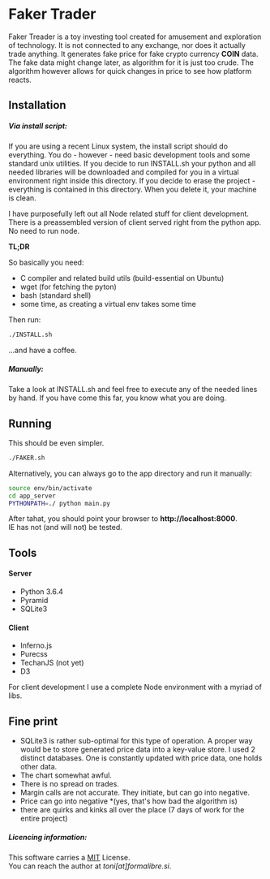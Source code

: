 # Faker Trader

Faker Treader is a toy investing tool created for amusement and exploration of technology.
It is not connected to any exchange, nor does it actually trade anything. It generates fake price for fake crypto currency **COIN** data. The fake data might change later, as algorithm for it is just too crude. The algorithm however allows for quick changes in price to see how platform reacts.


## Installation
##### Via install script:
If you are using a recent Linux system, the install script should do everything.
You do - however - need basic development tools and some standard unix utilities. If you decide to run INSTALL.sh your python and all needed libraries will be downloaded and compiled for you in a virtual environment right inside this directory. If you decide to erase the project - everything is contained in this directory. When you delete it, your machine is clean.

I have purposefully left out all Node related stuff for client development. There is a preassembled version of client served right from the python app. No need to run node.

**TL;DR**

So basically you need:
- C compiler and related build utils (build-essential on Ubuntu)
- wget (for fetching the pyton)
- bash (standard shell)
- some time, as creating a virtual env takes some time

Then run:
```bash
./INSTALL.sh
```
...and have a coffee.

##### Manually:
Take a look at INSTALL.sh and feel free to execute any of the needed lines by hand.
If you have come this far, you know what you are doing.


## Running

This should be even simpler.
```bash
./FAKER.sh
```
Alternatively, you can always go to the app directory and run it manually:

```bash
source env/bin/activate
cd app_server
PYTHONPATH=./ python main.py

```

After tahat, you should point your browser to **http://localhost:8000**.  
IE has not (and will not) be tested.

## Tools

#### Server
- Python 3.6.4
- Pyramid
- SQLite3

#### Client
- Inferno.js
- Purecss
- TechanJS (not yet)
- D3

For client development I use a complete Node environment with a myriad of libs.


## Fine print

* SQLite3 is rather sub-optimal for this type of operation. A proper way would be to store generated price data into a key-value store. I used 2 distinct databases. One is constantly updated with price data, one holds other data.
* The chart somewhat awful.
* There is no spread on trades.
* Margin calls are not accurate. They initiate, but can go into negative.
* Price can go into negative *(yes, that's how bad the algorithm is)
* there are quirks and kinks all over the place (7 days of work for the entire project)

##### Licencing information:
This software carries a [MIT](https://opensource.org/licenses/MIT) License.  
You can reach the author at *toni[at]formalibre.si*.